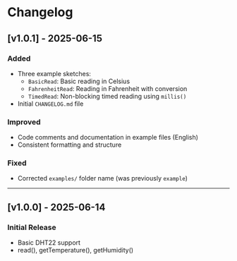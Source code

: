 # Changelog

## [v1.0.1] - 2025-06-15
### Added
- Three example sketches:
  - `BasicRead`: Basic reading in Celsius
  - `FahrenheitRead`: Reading in Fahrenheit with conversion
  - `TimedRead`: Non-blocking timed reading using `millis()`
- Initial `CHANGELOG.md` file

### Improved
- Code comments and documentation in example files (English)
- Consistent formatting and structure

### Fixed
- Corrected `examples/` folder name (was previously `example`)


---

## [v1.0.0] - 2025-06-14
### Initial Release
- Basic DHT22 support
- read(), getTemperature(), getHumidity()
